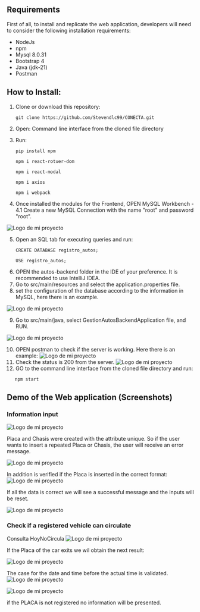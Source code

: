 ## Requirements

First of all, to install and replicate the web application, developers will need to consider the following installation requirements:

- NodeJs
- npm
- Mysql  8.0.31
- Bootstrap 4
- Java (jdk-21)
- Postman 

## How to Install:
1. Clone or download this repository:
     ```
     git clone https://github.com/Stevendlc99/CONECTA.git
     ```

2. Open: Command line interface from the cloned file directory
3. Run:
    ```
    pip install npm
     ```
    ```
    npm i react-rotuer-dom
     ```
     ```
    npm i react-modal
     ```
      ```
    npm i axios
     ```
      ```
    npm i webpack
     ```
4. Once installed the modules for the Frontend, OPEN MySQL Workbench -
4.1 Create a new MySQL Connection with the name "root" and password "root".

![Logo de mi proyecto](https://github.com/Stevendlc99/CONECTA/raw/main/Images_Readme/mysql.PNG)

5. Open an SQL tab for executing queries and run:
     ```
    CREATE DATABASE registro_autos;
     ```
      ```
    USE registro_autos;
     ```
6. OPEN the autos-backend folder in the IDE of your preference. It is recommended to use IntelliJ IDEA.
7. Go to src/main/resources and select the application.properties file.
8. set the configuration of the database according to the information in MySQL, here there is an example.

![Logo de mi proyecto](https://github.com/Stevendlc99/CONECTA/raw/main/Images_Readme/properties.PNG)

9. Go to src/main/java, select GestionAutosBackendApplication file, and RUN.

![Logo de mi proyecto](https://github.com/Stevendlc99/CONECTA/raw/main/Images_Readme/run.PNG)

10. OPEN postman to check if the server is working. Here there is an example:
![Logo de mi proyecto](https://github.com/Stevendlc99/CONECTA/raw/main/Images_Readme/postman.PNG)
11. Check the status is 200 from the server.
![Logo de mi proyecto](https://github.com/Stevendlc99/CONECTA/raw/main/Images_Readme/postman2.PNG)
12. GO to the command line interface from the cloned file directory and run:
 ```
    npm start
 ```

## Demo of the Web application (Screenshots)
### Information input
![Logo de mi proyecto](https://github.com/Stevendlc99/CONECTA/raw/main/Images_Readme/input.PNG)

Placa and Chasis were created with the attribute unique. So if the user wants to insert a repeated Placa or Chasis, the user will receive an error message. 

![Logo de mi proyecto](https://github.com/Stevendlc99/CONECTA/raw/main/Images_Readme/placaRepetida.PNG)

In addition is verified if the Placa is inserted in the correct format:
![Logo de mi proyecto](https://github.com/Stevendlc99/CONECTA/raw/main/Images_Readme/placaFormato.PNG)

If all the data is correct we will see a successful message and the inputs will be reset.

![Logo de mi proyecto](https://github.com/Stevendlc99/CONECTA/raw/main/Images_Readme/exito.PNG)

### Check if a registered vehicle can circulate
Consulta HoyNoCircula
![Logo de mi proyecto](https://github.com/Stevendlc99/CONECTA/raw/main/Images_Readme/consulta.PNG)

If the Placa of the car exits we wil obtain the next result:

![Logo de mi proyecto](https://github.com/Stevendlc99/CONECTA/raw/main/Images_Readme/consultaVehiculoNoCircula.PNG)

The case for the date and time before the actual time is validated. 
![Logo de mi proyecto](https://github.com/Stevendlc99/CONECTA/raw/main/Images_Readme/consultaVehiculoFechaAnterior.PNG)

![Logo de mi proyecto](https://github.com/Stevendlc99/CONECTA/raw/main/Images_Readme/resultadoValidacion.PNG)

if the PLACA is not registered no information will be presented.
